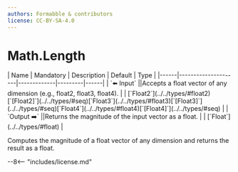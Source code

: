 ```yaml
---
authors: Formabble & contributors
license: CC-BY-SA-4.0
---
```



# Math.Length

<div class="sh-parameters" markdown="1">
| Name | Mandatory | Description | Default | Type |
|------|---------------------|-------------|---------|------|
| `⬅️ Input` ||Accepts a float vector of any dimension (e.g., float2, float3, float4). | | [`Float2`](../../types/#float2)[`[Float2]`](../../types/#seq)[`Float3`](../../types/#float3)[`[Float3]`](../../types/#seq)[`Float4`](../../types/#float4)[`[Float4]`](../../types/#seq) |
| `Output ➡️` ||Returns the magnitude of the input vector as a float. | | [`Float`](../../types/#float) |

</div>

Computes the magnitude of a float vector of any dimension and returns the result as a float.

--8<-- "includes/license.md"

